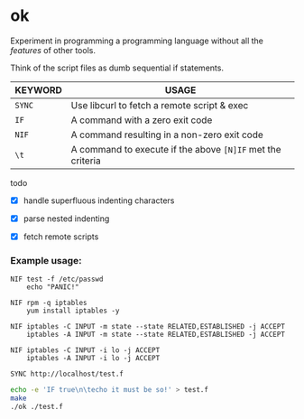 # ok

Experiment in programming a programming language without all the *features* of other tools.

Think of the script files as dumb sequential if statements.


| KEYWORD      | USAGE   |
|--------------|---------|
| `SYNC` <url> | Use libcurl to fetch a remote script & exec |
| `IF` <cmd>   | A command with a zero exit code |
| `NIF` <cmd>  | A command resulting in a non-zero exit code |
| `\t`         | A command to execute if the above `[N]IF` met the criteria |


todo

- [x] handle superfluous indenting characters
- [x] parse nested indenting
- [x] fetch remote scripts


### Example usage:
```text
NIF test -f /etc/passwd
	echo "PANIC!"

NIF rpm -q iptables
    yum install iptables -y

NIF iptables -C INPUT -m state --state RELATED,ESTABLISHED -j ACCEPT
    iptables -A INPUT -m state --state RELATED,ESTABLISHED -j ACCEPT

NIF iptables -C INPUT -i lo -j ACCEPT
    iptables -A INPUT -i lo -j ACCEPT

SYNC http://localhost/test.f

```

```bash
echo -e 'IF true\n\techo it must be so!' > test.f
make
./ok ./test.f
```
